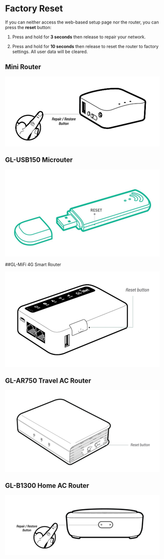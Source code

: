 # Factory Reset


If you can neither access the web-based setup page nor the router, you can press the **reset** button:

1. Press and hold for **3 seconds** then release to repair your network.

2. Press and hold for **10 seconds** then release to reset the router to factory settings. All user data will be cleared.

## Mini Router

   ![](src/factory_reset/mini_router.jpg)



## GL-USB150 Microuter

   ![](src/factory_reset/microuter.jpg)



##GL-MiFi 4G Smart Router

   ![](src/factory_reset/mifi.jpg)



## GL-AR750 Travel AC Router

   ![](src/factory_reset/ar750.jpg)



## GL-B1300 Home AC Router

   ![](src/factory_reset/b1300.jpg)